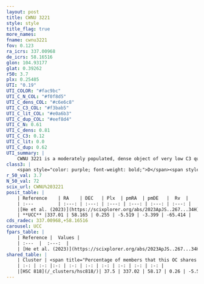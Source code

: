 ```yaml
---
layout: post
title: CWNU 3221
style: style
title_flag: true
more_names: 
fname: cwnu3221
fov: 0.123
ra_icrs: 337.00968
de_icrs: 58.16516
glon: 104.93177
glat: 0.39262
r50: 3.7
plx: 0.25485
UTI: "0.19"
UTI_COLOR: "#fac9bc"
UTI_C_N_COL: "#f0f8d5"
UTI_C_dens_COL: "#c6e6c8"
UTI_C_C3_COL: "#f3bab5"
UTI_C_lit_COL: "#e0a6b3"
UTI_C_dup_COL: "#eef8d4"
UTI_C_N: 0.61
UTI_C_dens: 0.81
UTI_C_C3: 0.12
UTI_C_lit: 0.0
UTI_C_dup: 0.62
UTI_summary: |
    CWNU 3221 is a moderately populated, dense object of very low C3 quality. It was recently reported in the literature.<br><br>This is likely a unique object, which shares a moderate percentage of members with at least one previously reported entry.
class3: |
    <span style="color: purple; font-weight: bold;">D</span><span style="color: red; font-weight: bold;">C</span>
r_50_val: 3.7
N_50_val: 72
scix_url: CWNU%203221
posit_table: |
    | Reference    | RA    | DEC   | Plx  | pmRA  | pmDE   |  Rv  |
    | :---         | :---: | :---: | :---: | :---: | :---: | :---: |
    |[He et al. (2023)](https://scixplorer.org/abs/2023ApJS..267...34H) | 337.024 | 58.174 | 0.233 | -5.531 | -3.396 | -65.41 |
    | **UCC** |337.01 | 58.165 | 0.255 | -5.519 | -3.399 | -65.414 | 
cds_radec: 337.00968,+58.16516
carousel: UCC
fpars_table: |
    | Reference |  Values |
    | :---  |  :---:  |
    | [He et al. (2023)](https://scixplorer.org/abs/2023ApJS..267...34H) | `A0=2.4, m-M=12.6, logA=8.4` |
shared_table: |
    | Cluster | <span title="Percentage of members that this OC shares with the ones listed">%</span>   | RA   | DEC   | Plx   | pmRA  | pmDE  | Rv | UTI |
    | :-: | :-: |:-: | :-: | :-: | :-: | :-: | :-: | :-: |
    |[HSC 818](/_clusters/hsc818/)| 37.5 | 337.02 | 58.17 | 0.26 | -5.57 | -3.4 | -65.41 |0.57 |
---
```

